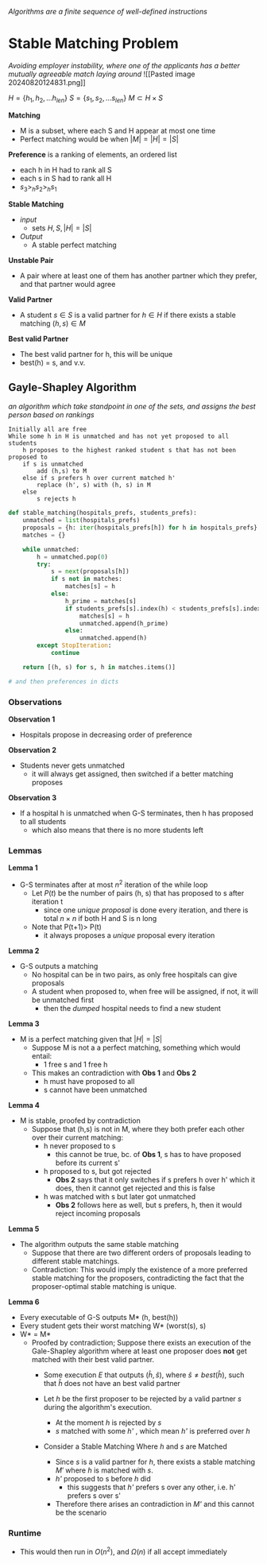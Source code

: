 *Algorithms are a finite sequence of well-defined instructions*
# Stable Matching Problem
*Avoiding employer instability, where one of the applicants has a better mutually agreeable match laying around*
![[Pasted image 20240820124831.png]]

 
$H = \{h_1, h_2, ... h_{len}\}$
$S = \{s_1, s_2, ... s_{len}\}$
$M \subset H\times S$ 


**Matching**
- M is a subset, where each S and H appear at most one time
- Perfect matching would be when $|M|= |H|=|S|$

**Preference** is a ranking of elements, an ordered list
- each h in H had to rank all S
- each s in S had to rank all H
- $s_3 >_h s_2 >_h s_1$

**Stable Matching**
- *input*
	- sets $H, S, |H|= |S|$
- *Output*
	- A stable perfect matching

**Unstable Pair**
- A pair where at least one of them has another partner which they prefer, and that partner would agree

**Valid Partner**
- A student $s\in S$ is a valid partner for $h\in H$ if there exists a stable matching $(h,s) \in M$

**Best valid Partner**
- The best valid partner for h, this will be unique
- best(h) = s, and v.v. 
## Gayle-Shapley Algorithm 
*an algorithm which take standpoint in one of the sets, and assigns the best person based on rankings*
```psudo
Initially all are free
While some h in H is unmatched and has not yet proposed to all students
	h proposes to the highest ranked student s that has not been proposed to
	if s is unmatched
		add (h,s) to M
	else if s prefers h over current matched h'
		replace (h', s) with (h, s) in M
	else
		s rejects h
```

```python
def stable_matching(hospitals_prefs, students_prefs):
    unmatched = list(hospitals_prefs)
    proposals = {h: iter(hospitals_prefs[h]) for h in hospitals_prefs} # iters remember where it last was, legit OP
    matches = {}

    while unmatched:
        h = unmatched.pop(0)
        try:
            s = next(proposals[h])
            if s not in matches:
                matches[s] = h
            else:
                h_prime = matches[s]
                if students_prefs[s].index(h) < students_prefs[s].index(h_prime):
                    matches[s] = h
                    unmatched.append(h_prime)
                else:
                    unmatched.append(h)
        except StopIteration:
            continue

    return [(h, s) for s, h in matches.items()]

# and then preferences in dicts
```

### Observations
**Observation 1**
- Hospitals propose in decreasing order of preference

**Observation 2**
- Students never gets unmatched
	- it will always get assigned, then switched if a better matching proposes

**Observation 3**
- If a hospital h is unmatched when G-S terminates, then h has proposed to all students
	- which also means that there is no more students left

### Lemmas
**Lemma 1**
- G-S terminates after at most $n^2$ iteration of the while loop
	- Let $P(t)$ be the number of pairs (h, s) that has proposed to s after iteration t
		- since one *unique proposal* is done every iteration, and there is total $n\times n$ if both H and S is n long
	- Note that P(t+1)> P(t)
		- it always proposes a *unique* proposal every iteration

**Lemma 2**
- G-S outputs a matching
	- No hospital can be in two pairs, as only free hospitals can give proposals
	- A student when proposed to, when free will be assigned, if not, it will be unmatched first
		- then the *dumped* hospital needs to find a new student

**Lemma 3**
- M is a perfect matching given that $|H| = |S|$
	- Suppose M is not a a perfect matching, something which would entail:
		- 1 free s and 1 free h
	- This makes an contradiction with **Obs 1** and **Obs 2**
		- h must have proposed to all
		- s cannot have been unmatched

**Lemma 4**
- M is stable, proofed by contradiction
	- Suppose that (h,s) is not in M, where they both prefer each other over their current matching:
		- h never proposed to s
			- this cannot be true, bc. of **Obs 1**, s has to have proposed before its current s'
		- h proposed to s, but got rejected
			- **Obs 2** says that it only switches if s prefers h over h' which it does, then it cannot get rejected and this is false
		- h was matched with s but later got unmatched
			- **Obs 2** follows here as well, but s prefers, h, then it would reject incoming proposals

**Lemma 5**
- The algorithm outputs the same stable matching
	- Suppose that there are two different orders of proposals leading to different stable matchings.
	- Contradiction: This would imply the existence of a more preferred stable matching for the proposers, contradicting the fact that the proposer-optimal stable matching is unique.

**Lemma 6**
- Every executable of G-S outputs M* (h, best(h))
- Every student gets their worst matching W* (worst(s), s)
- W* = M*
	- Proofed by contradiction; Suppose there exists an execution of the Gale-Shapley algorithm where at least one proposer does **not** get matched with their best valid partner.
		- Some execution *E* that outputs $(\hat{h}, \hat{s})$, where $\hat{s} \neq best(\hat{h})$, such that $\hat{h}$ does not have an best valid partner
		- Let *h* be the first proposer to be rejected by a valid partner *s* during the algorithm's execution.
			- At the moment *h* is rejected by *s*
			- *s* matched with some *h'* , which mean *h'* is preferred over *h*

		- Consider a Stable Matching Where *h* and *s* are Matched
			- Since *s* is a valid partner for *h*, there exists a stable matching *M′* where *h* is matched with *s*.
			 - *h'* proposed to s before *h* did
				 - this suggests that *h'* prefers s over any other, i.e. h' prefers s over s'
			- Therefore there arises an contradiction in *M'* and this cannot be the scenario

### Runtime
- This would then run  in $O(n^2)$, and $\Omega(n)$ if all accept immediately